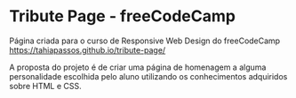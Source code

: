 # Tribute Page - freeCodeCamp
Página criada para o curso de Responsive Web Design do freeCodeCamp
https://tahiapassos.github.io/tribute-page/

A proposta do projeto é de criar uma página de homenagem a alguma personalidade escolhida pelo aluno utilizando os conhecimentos adquiridos sobre HTML e CSS.
